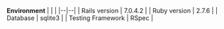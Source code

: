 **Environment**
|  |  |
|--|--|
| Rails version | 7.0.4.2  |
| Ruby version | 2.7.6  |
| Database | sqlite3  |
| Testing Framework | RSpec  |
